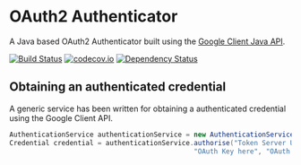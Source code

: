 # OAuth2 Authenticator

A Java based OAuth2 Authenticator built using the [Google Client Java API](https://github.com/google/google-api-java-client).

[![Build Status](https://travis-ci.org/JBartlett86/oauth2_authenticator.svg?branch=master)](https://travis-ci.org/JohnBartlett/oauth2_authenticator)
[![codecov.io](http://codecov.io/github/JBartlett86/oauth2_authenticator/coverage.svg?branch=master)](http://codecov.io/github/JBartlett86/oauth2_authenticator?branch=master)
[![Dependency Status](https://www.versioneye.com/user/projects/55d616193b97d40014000101/badge.svg?style=flat)](https://www.versioneye.com/user/projects/55d616193b97d40014000101)

## Obtaining an authenticated credential

A generic service has been written for obtaining a authenticated credential using the Google Client API.

```java
AuthenticationService authenticationService = new AuthenticationService();
Credential credential = authenticationService.authorise("Token Server URL Here", "Authorisation Server URL Here"
                                              "OAuth Key here", "OAuth Secret Here", "Optional Extra Query Args Here");
```